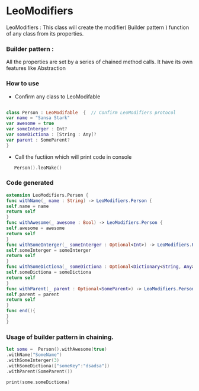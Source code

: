 # LeoModifiers
LeoModifiers : This class will create the modifier( Builder pattern ) function of any class from its properties.

### Builder pattern : 
All the properties are set  by  a series of chained method calls. It have its own features like  Abstraction 



### How to use 

 * Confirm any class to  LeoModifable
```Swift 

class Person : LeoModifable  {  // Confirm LeoModifiers protocol 
var name = "Sansa Stark"
var awesome = true
var someInterger : Int?
var someDictiona : [String : Any]?
var parent : SomeParent? 
}

```

* Call the fuctiion which will print code in console 

```Swift
   Person().leoMake()
```


### Code generated 
```Swift 
extension LeoModifiers.Person {
func withName(_ name : String) -> LeoModifiers.Person {
self.name = name
return self
}
func withAwesome(_ awesome : Bool) -> LeoModifiers.Person {
self.awesome = awesome
return self
}
func withSomeInterger(_ someInterger : Optional<Int>) -> LeoModifiers.Person {
self.someInterger = someInterger
return self
}
func withSomeDictiona(_ someDictiona : Optional<Dictionary<String, Any>>) -> LeoModifiers.Person {
self.someDictiona = someDictiona
return self
}
func withParent(_ parent : Optional<SomeParent>) -> LeoModifiers.Person {
self.parent = parent
return self
}
func end(){
}
}
```

###  Usage of builder pattern in chaining. 
```Swift
let some =  Person().withAwesome(true)
.withName("SomeName")
.withSomeInterger(3)
.withSomeDictiona(["someKey":"dsadsa"])
.withParent(SomeParent())

print(some.someDictiona)

```
